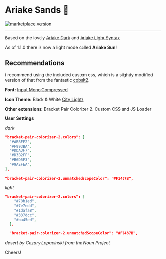 # Ariake Sands 🌃

<a href="https://marketplace.visualstudio.com/items?itemName=radiolevity.ariake-sands">
  <img alt="marketplace version" src="https://img.shields.io/vscode-marketplace/v/radiolevity.ariake-sands.svg?maxAge=3600&style=for-the-badge&colorA=1f1f1f&colorB=85B6C8">
</a>

---

Based on the lovely [Ariake Dark](https://marketplace.visualstudio.com/items?itemName=wart.ariake-dark) and [Ariake Light Syntax](https://github.com/ragmha/ariake-light-syntax)

As of 1.1.0 there is now a light mode called **Ariake Sun**!

## Recommendations
I recommend using the included custom css, which is a slightly modified version of that from the fantastic [cobalt2](https://marketplace.visualstudio.com/items?itemName=wesbos.theme-cobalt2).

**Font:** [Input Mono Compressed](http://input.fontbureau.com/download/)

**Icon Theme:** Black & White [City Lights](https://marketplace.visualstudio.com/items?itemName=Yummygum.city-lights-icon-vsc)

**Other extensions:** [Bracket Pair Colorizer 2](https://marketplace.visualstudio.com/items?itemName=CoenraadS.bracket-pair-colorizer-2), [Custom CSS and JS Loader](https://marketplace.visualstudio.com/items?itemName=be5invis.vscode-custom-css)

**User Settings**

_dark_
```JSON
"bracket-pair-colorizer-2.colors": [
  "#ABBFF2",
  "#F993BA",
  "#DDA3F7",
  "#D3B2FF",
  "#B6D5F3",
  "#9AEFEA",
],
  
"bracket-pair-colorizer-2.unmatchedScopeColor": "#F1487B",
```

_light_
```JSON
"bracket-pair-colorizer-2.colors": [
    "#78b1ed",
    "#7e7edd",
    "#1dafa8",
    "#337dcc",
    "#ba45ed",
  ],

  "bracket-pair-colorizer-2.unmatchedScopeColor": "#F1487B",
```

_desert by Cezary Lopacinski from the Noun Project_

Cheers!